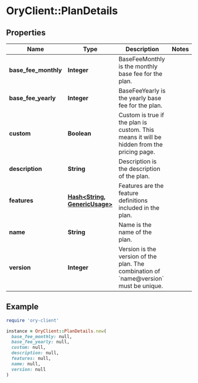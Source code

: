 # OryClient::PlanDetails

## Properties

| Name | Type | Description | Notes |
| ---- | ---- | ----------- | ----- |
| **base_fee_monthly** | **Integer** | BaseFeeMonthly is the monthly base fee for the plan. |  |
| **base_fee_yearly** | **Integer** | BaseFeeYearly is the yearly base fee for the plan. |  |
| **custom** | **Boolean** | Custom is true if the plan is custom. This means it will be hidden from the pricing page. |  |
| **description** | **String** | Description is the description of the plan. |  |
| **features** | [**Hash&lt;String, GenericUsage&gt;**](GenericUsage.md) | Features are the feature definitions included in the plan. |  |
| **name** | **String** | Name is the name of the plan. |  |
| **version** | **Integer** | Version is the version of the plan. The combination of &#x60;name@version&#x60; must be unique. |  |

## Example

```ruby
require 'ory-client'

instance = OryClient::PlanDetails.new(
  base_fee_monthly: null,
  base_fee_yearly: null,
  custom: null,
  description: null,
  features: null,
  name: null,
  version: null
)
```

